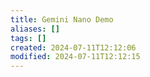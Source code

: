 ```yaml
---
title: Gemini Nano Demo
aliases: []
tags: []
created: 2024-07-11T12:12:06
modified: 2024-07-11T12:12:15
---
```


